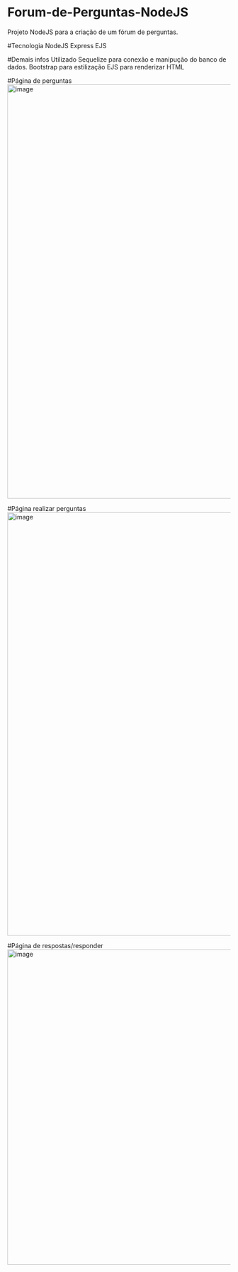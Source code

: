 # Forum-de-Perguntas-NodeJS
Projeto NodeJS para a criação de um fórum de perguntas. 

#Tecnologia
NodeJS
Express
EJS

#Demais infos
Utilizado Sequelize para conexão e manipução do banco de dados.
Bootstrap para estilização
EJS para renderizar HTML

#Página de perguntas
<img width="935" alt="image" src="https://user-images.githubusercontent.com/54286509/200934312-5c7ff5c8-f41a-4367-b7b0-261d1100723e.png">

#Página realizar perguntas
<img width="956" alt="image" src="https://user-images.githubusercontent.com/54286509/200934454-cfe14a85-f72a-4dba-a72f-ac971ad72738.png">

#Página de respostas/responder <br>
<img width="712" alt="image" src="https://user-images.githubusercontent.com/54286509/200934620-1515bfb0-1c0e-46f0-b1f0-84af762d49e7.png">


